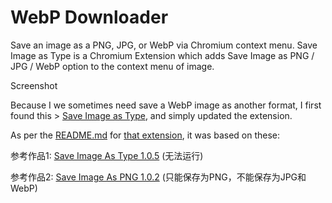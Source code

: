 # WebP Downloader
Save an image as a PNG, JPG, or WebP via Chromium context menu.
Save Image as Type is a Chromium Extension which adds Save Image as PNG / JPG / WebP option to the context menu of image.

Screenshot

Because I we sometimes need save a WebP image as another format, I first found this > [Save Image as Type](https://chrome.google.com/webstore/detail/gabfmnliflodkdafenbcpjdlppllnemd), and simply updated the extension.

As per the [README.md](https://github.com/cuixiping/Save-Image-as-Type#readme) for [that extension](https://github.com/cuixiping/Save-Image-as-Type), it was based on these:

参考作品1: [Save Image As Type 1.0.5](https://chrome.google.com/webstore/detail/ibcmpbjdpbkbdgejlchkllfiagebgbjp)
(无法运行)

参考作品2: [Save Image As PNG 1.0.2](https://chrome.google.com/webstore/detail/nkokmeaibnajheohncaamjggkanfbphi)
(只能保存为PNG，不能保存为JPG和WebP)
